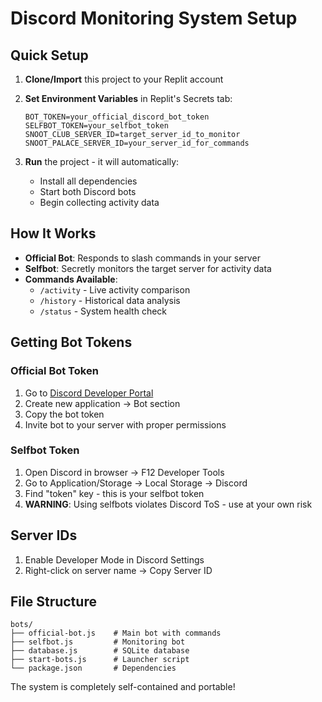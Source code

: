 # Discord Monitoring System Setup

## Quick Setup

1. **Clone/Import** this project to your Replit account
2. **Set Environment Variables** in Replit's Secrets tab:
   ```
   BOT_TOKEN=your_official_discord_bot_token
   SELFBOT_TOKEN=your_selfbot_token
   SNOOT_CLUB_SERVER_ID=target_server_id_to_monitor
   SNOOT_PALACE_SERVER_ID=your_server_id_for_commands
   ```

3. **Run** the project - it will automatically:
   - Install all dependencies
   - Start both Discord bots
   - Begin collecting activity data

## How It Works

- **Official Bot**: Responds to slash commands in your server
- **Selfbot**: Secretly monitors the target server for activity data
- **Commands Available**:
  - `/activity` - Live activity comparison
  - `/history` - Historical data analysis  
  - `/status` - System health check

## Getting Bot Tokens

### Official Bot Token
1. Go to [Discord Developer Portal](https://discord.com/developers/applications)
2. Create new application → Bot section
3. Copy the bot token
4. Invite bot to your server with proper permissions

### Selfbot Token
1. Open Discord in browser → F12 Developer Tools
2. Go to Application/Storage → Local Storage → Discord
3. Find "token" key - this is your selfbot token
4. **WARNING**: Using selfbots violates Discord ToS - use at your own risk

## Server IDs
1. Enable Developer Mode in Discord Settings
2. Right-click on server name → Copy Server ID

## File Structure
```
bots/
├── official-bot.js    # Main bot with commands
├── selfbot.js         # Monitoring bot
├── database.js        # SQLite database
├── start-bots.js      # Launcher script
└── package.json       # Dependencies
```

The system is completely self-contained and portable!